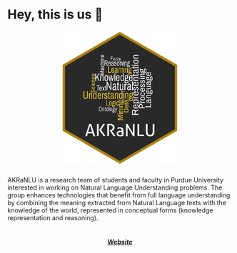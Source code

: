 # Hey, this is us 👋

<h5 align="center">
  <img src="/logo.png" height="300px" />
  <br/>
</h5>

AKRaNLU is a research team of students and faculty in Purdue University interested in working on Natural Language Understanding problems. The group enhances technologies that benefit from full language understanding by combining the meaning extracted from Natural Language texts with the knowledge of the world, represented in conceptual forms (knowledge representation and reasoning).

<h5 align="center">
  <br/>
  <a href="https://engineering.purdue.edu/AKRANLU/">Website</a>
</h5>